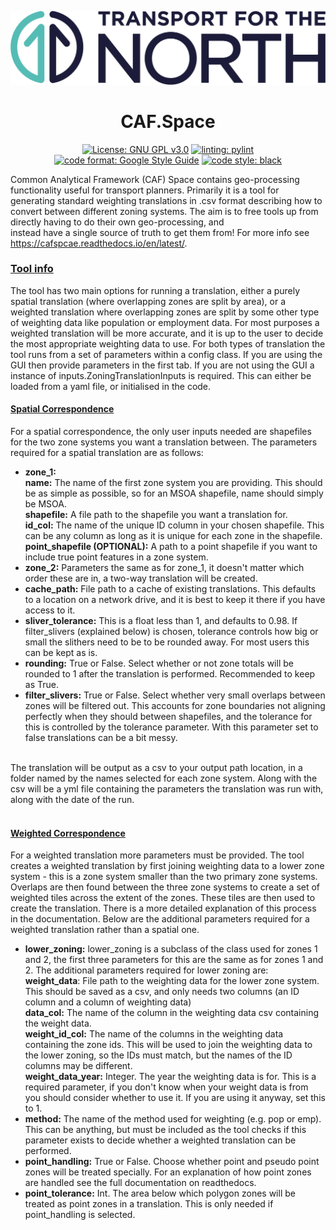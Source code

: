![Transport for the North Logo](https://github.com/Transport-for-the-North/caf.toolkit/blob/main/docs/TFN_Landscape_Colour_CMYK.png)

<h1 align="center">CAF.Space</h1>

<p align="center">
<a href="https://www.gnu.org/licenses/gpl-3.0.en.html"><img alt="License: GNU GPL v3.0" src="https://img.shields.io/badge/license-GPLv3-blueviolet.svg"></a>
<a href="https://github.com/PyCQA/pylint"><img alt="linting: pylint" src="https://img.shields.io/badge/linting-pylint-yellowgreen"></a>
<a href="https://google.github.io/styleguide/pyguide.html"><img alt="code format: Google Style Guide" src="https://img.shields.io/badge/code%20style-Google%20Style%20Guide-blue"></a>
<a href="https://github.com/psf/black"><img alt="code style: black" src="https://img.shields.io/badge/code%20format-black-000000.svg"></a>
</p>

Common Analytical Framework (CAF) Space contains geo-processing functionality useful
for transport planners. Primarily it is a tool for generating standard weighting
translations in .csv format describing how to convert between different zoning systems.
The aim is to free tools up from directly having to do their own geo-processing, and    
instead have a single source of truth to get them from! For more info see https://cafspcae.readthedocs.io/en/latest/.

<u><h3> Tool info </h3></u>
The tool has two main options for running a translation, either a purely spatial translation (where overlapping zones are split by area), or a weighted translation where overlapping zones are split by some other type of weighting data like population or employment data. For most purposes a weighted translation will be more accurate, and it is up to the user to decide the most appropriate weighting data to use. For both types of translation the tool runs from a set of parameters within a config class. If you are using the GUI then provide parameters in the first tab. If you are not using the GUI a instance of inputs.ZoningTranslationInputs is required. This can either be loaded from a yaml file, or initialised in the code.

<u><h4> Spatial Correspondence </h4></u>
For a spatial correspondence, the only user inputs needed are shapefiles for the two zone systems you want a translation between. The parameters required for a spatial translation are as follows:

* <b> zone_1:</b><br>
    <b>name:</b> The name of the first zone system you are providing. This should be as simple as possible, so for an MSOA shapefile, name should simply be MSOA.<br>
    <b>shapefile:</b> A file path to the shapefile you want a translation for.<br>
    <b>id_col:</b> The name of the unique ID column in your chosen shapefile. This can be any column as long as it is unique for each zone in the shapefile.<br>
    <b>point_shapefile (OPTIONAL):</b> A path to a point shapefile if you want to include true point features in a zone system.<br>
* <b> zone_2:</b> Parameters the same as for zone_1, it doesn't matter which order these are in, a two-way translation will be created.</b><br>
* <b>cache_path:</b> File path to a cache of existing translations. This defaults to a location on a network drive, and it is best to keep it there if you have access to it.<br>
* <b>sliver_tolerance:</b> This is a float less than 1, and defaults to 0.98. If filter_slivers (explained below) is chosen, tolerance controls how big or small the slithers need to be to be rounded away. For most users this can be kept as is.<br>
* <b>rounding:</b> True or False. Select whether or not zone totals will be rounded to 1 after the translation is performed. Recommended to keep as True.<br>
* <b>filter_slivers:</b> True or False. Select whether very small overlaps between zones will be filtered out. This accounts for zone boundaries not aligning perfectly when they should between shapefiles, and the tolerance for this is controlled by the tolerance parameter. With this parameter set to false translations can be a bit messy.<br>
<br>
The translation will be output as a csv to your output path location, in a folder named by the names selected for each zone system. Along with the csv will be a yml file containing the parameters the translation was run with, along with the date of the run.<br>
<br>
<u><h4> Weighted Correspondence </h4></u>
For a weighted translation more parameters must be provided. The tool creates a weighted translation by first joining weighting data to a lower zone system - this is a zone system smaller than the two primary zone systems. Overlaps are then found between the three zone systems to create a set of weighted tiles across the extent of the zones. These tiles are then used to create the translation. There is a more detailed explanation of this process in the documentation. Below are the additional parameters required for a weighted translation rather than a spatial one.<br>

* <b>lower_zoning:</b> lower_zoning is a subclass of the class used for zones 1 and 2, the first three parameters for this are the same as for zones 1 and 2. The additional parameters required for lower zoning are:<br>
    <b>weight_data</b>: File path to the weighting data for the lower zone system. This should be saved as a csv, and only needs two columns (an ID column and a column of weighting data)<br>
    <b>data_col:</b> The name of the column in the weighting data csv containing the weight data.<br>
    <b>weight_id_col:</b> The name of the columns in the weighting data containing the zone ids. This will be used to join the weighting data to the lower zoning, so the IDs must match, but the names of the ID columns may be different.<br>
    <b>weight_data_year:</b> Integer. The year the weighting data is for. This is a required parameter, if you don't know when your weight data is from you should consider whether to use it. If you are using it anyway, set this to 1.<br>
* <b>method:</b> The name of the method used for weighting (e.g. pop or emp). This can be anything, but must be included as the tool checks if this parameter exists to decide whether a weighted translation can be performed.<br>
* <b>point_handling:</b> True or False. Choose whether point and pseudo point zones will be treated specially. For an explanation of how point zones are handled see the full documentation on readthedocs.<br>
* <b>point_tolerance:</b> Int. The area below which polygon zones will be treated as point zones in a translation. This is only needed if point_handling is selected.